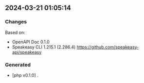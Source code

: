 

## 2024-03-21 01:05:14
### Changes
Based on:
- OpenAPI Doc 0.1.0 
- Speakeasy CLI 1.215.1 (2.286.4) https://github.com/speakeasy-api/speakeasy
### Generated
- [php v0.1.0] .
